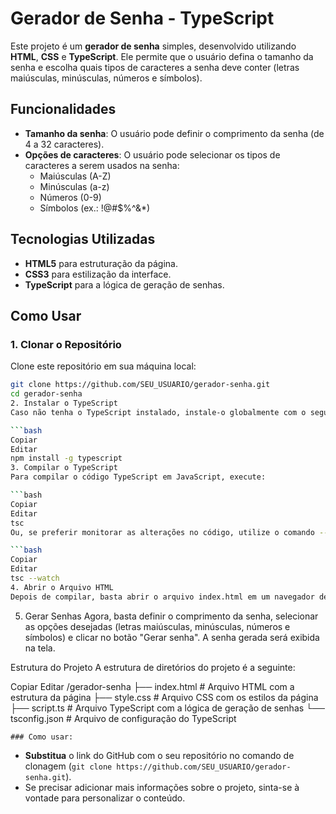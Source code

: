 # Gerador de Senha - TypeScript

Este projeto é um **gerador de senha** simples, desenvolvido utilizando **HTML**, **CSS** e **TypeScript**. Ele permite que o usuário defina o tamanho da senha e escolha quais tipos de caracteres a senha deve conter (letras maiúsculas, minúsculas, números e símbolos).

## Funcionalidades

- **Tamanho da senha**: O usuário pode definir o comprimento da senha (de 4 a 32 caracteres).
- **Opções de caracteres**: O usuário pode selecionar os tipos de caracteres a serem usados na senha:
  - Maiúsculas (A-Z)
  - Minúsculas (a-z)
  - Números (0-9)
  - Símbolos (ex.: !@#$%^&*)

## Tecnologias Utilizadas

- **HTML5** para estruturação da página.
- **CSS3** para estilização da interface.
- **TypeScript** para a lógica de geração de senhas.

## Como Usar

### 1. Clonar o Repositório

Clone este repositório em sua máquina local:

```bash
git clone https://github.com/SEU_USUARIO/gerador-senha.git
cd gerador-senha
2. Instalar o TypeScript
Caso não tenha o TypeScript instalado, instale-o globalmente com o seguinte comando:

```bash
Copiar
Editar
npm install -g typescript
3. Compilar o TypeScript
Para compilar o código TypeScript em JavaScript, execute:

```bash
Copiar
Editar
tsc
Ou, se preferir monitorar as alterações no código, utilize o comando --watch:

```bash
Copiar
Editar
tsc --watch
4. Abrir o Arquivo HTML
Depois de compilar, basta abrir o arquivo index.html em um navegador de sua preferência (Chrome, Firefox, etc.).
```
5. Gerar Senhas
Agora, basta definir o comprimento da senha, selecionar as opções desejadas (letras maiúsculas, minúsculas, números e símbolos) e clicar no botão "Gerar senha". A senha gerada será exibida na tela.

Estrutura do Projeto
A estrutura de diretórios do projeto é a seguinte:


Copiar
Editar
/gerador-senha
    ├── index.html        # Arquivo HTML com a estrutura da página
    ├── style.css         # Arquivo CSS com os estilos da página
    ├── script.ts         # Arquivo TypeScript com a lógica de geração de senhas
    └── tsconfig.json     # Arquivo de configuração do TypeScript


    ### Como usar:

- **Substitua** o link do GitHub com o seu repositório no comando de clonagem (`git clone https://github.com/SEU_USUARIO/gerador-senha.git`).
- Se precisar adicionar mais informações sobre o projeto, sinta-se à vontade para personalizar o conteúdo.
